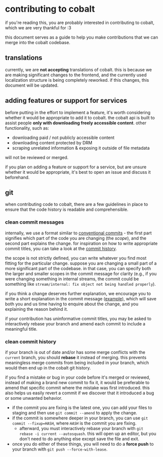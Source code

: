 # contributing to cobalt
if you're reading this, you are probably interested in contributing to cobalt, which we are very thankful for :3

this document serves as a guide to help you make contributions that we can merge into the cobalt codebase.

## translations
currently, we are **not accepting** translations of cobalt. this is because we are making significant changes to the frontend, and the currently used localization structure is being completely reworked. if this changes, this document will be updated.

## adding features or support for services
before putting in the effort to implement a feature, it's worth considering whether it would be appropriate to add it to cobalt. the cobalt api is built to assist people **only with downloading freely accessible content**. other functionality, such as:
- downloading paid / not publicly accessible content
- downloading content protected by DRM
- scraping unrelated information & exposing it outside of file metadata

will not be reviewed or merged.

if you plan on adding a feature or support for a service, but are unsure whether it would be appropriate, it's best to open an issue and discuss it beforehand.

## git
when contributing code to cobalt, there are a few guidelines in place to ensure that the code history is readable and comprehensible.

### clean commit messages
internally, we use a format similar to [conventional commits](https://www.conventionalcommits.org/en/v1.0.0/) - the first part signifies which part of the code you are changing (the *scope*), and the second part explains the change. for inspiration on how to write appropriate commit titles, you can take a look at the [commit history](https://github.com/Jakquellyn/saga/commits/).

the scope is not strictly defined, you can write whatever you find most fitting for the particular change. suppose you are changing a small part of a more significant part of the codebase. in that case, you can specify both the larger and smaller scopes in the commit message for clarity (e.g., if you were changing something in internal streams, the commit could be something like `stream/internal: fix object not being handled properly`).

if you think a change deserves further explanation, we encourage you to write a short explanation in the commit message ([example](https://github.com/Jakquellyn/saga/commit/d2e5b6542f71f3809ba94d56c26f382b5cb62762)), which will save both you and us time having to enquire about the change, and you explaining the reason behind it.

if your contribution has uninformative commit titles, you may be asked to interactively rebase your branch and amend each commit to include a meaningful title.

### clean commit history
if your branch is out of date and/or has some merge conflicts with the `current` branch, you should **rebase** it instead of merging. this prevents meaningless merge commits from being included in your branch, which would then end up in the cobalt git history.

if you find a mistake or bug in your code before it's merged or reviewed, instead of making a brand new commit to fix it, it would be preferable to amend that specific commit where the mistake was first introduced. this also helps us easily revert a commit if we discover that it introduced a bug or some unwanted behavior.
- if the commit you are fixing is the latest one, you can add your files to staging and then use `git commit --amend` to apply the change.
- if the commit is somewhere deeper in your branch, you can use `git commit --fixup=HASH`, where *`HASH`* is the commit you are fixing.
    - afterward, you must interactively rebase your branch with `git rebase -i current --autosquash`.
      this will open up an editor, but you don't need to do anything else except save the file and exit.
- once you do either of these things, you will need to do a **force push** to your branch with `git push --force-with-lease`.
